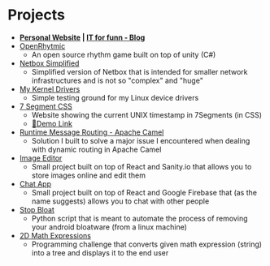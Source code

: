 # Projects
  - <b><a href="http:osamu-san.42web.io/">Personal Website</a> | <a href="https://osamu-kj.gitbook.io/it-for-fun/">IT for funn - Blog</a></b>
  - <a href="https://github.com/osamu-kj/OpenRhythmic">OpenRhytmic</a>
    - An open source rhythm game built on top of unity (C#)
  - <a href="https://github.com/osamu-kj/NetboxSimplified">Netbox Simplified</a>
    - Simplified version of Netbox that is intended for smaller network infrastructures and is not so "complex" and "huge"
  - <a href="https://github.com/osamu-kj/KernelDrivers">My Kernel Drivers</a>
    - Simple testing ground for my Linux device drivers
  - <a href="https://github.com/osamu-kj/7SegmentCSS">7 Segment CSS</a>
    - Website showing the current UNIX timestamp in 7Segments (in CSS)
    - <a href="https://segmentcsshosting.web.app">🔴Demo Link</a>
  - <a href="https://github.com/osamu-kj/RuntimeMessageRouting">Runtime Message Routing - Apache Camel</a>
    - Solution I built to solve a major issue I encountered when dealing with dynamic routing in Apache Camel
  - <a href="https://image-editor-pi.vercel.app/">Image Editor</a>
    - Small project built on top of React and Sanity.io that allows you to store images online and edit them
  - <a href="https://chat-app-gamma-beige.vercel.app">Chat App</a>
    - Small project built on top of React and Google Firebase that (as the name suggests) allows you to chat with other people
  - <a href="https://github.com/osamu-kj/StopBloat/">Stop Bloat</a>
    - Python script that is meant to automate the process of removing your android bloatware (from a linux machine) 
  - <a href="https://github.com/osamu-kj/2DMathExpressions">2D Math Expressions</a> 
    - Programming challenge that converts given math expression (string) into a tree and displays it to the end user

